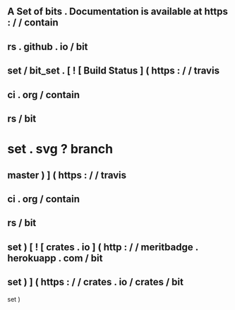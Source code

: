 A
Set
of
bits
.
Documentation
is
available
at
https
:
/
/
contain
-
rs
.
github
.
io
/
bit
-
set
/
bit_set
.
[
!
[
Build
Status
]
(
https
:
/
/
travis
-
ci
.
org
/
contain
-
rs
/
bit
-
set
.
svg
?
branch
=
master
)
]
(
https
:
/
/
travis
-
ci
.
org
/
contain
-
rs
/
bit
-
set
)
[
!
[
crates
.
io
]
(
http
:
/
/
meritbadge
.
herokuapp
.
com
/
bit
-
set
)
]
(
https
:
/
/
crates
.
io
/
crates
/
bit
-
set
)

